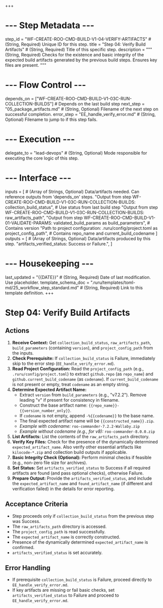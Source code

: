 +++
# --- Step Metadata ---
step_id = "WF-CREATE-ROO-CMD-BUILD-V1-04-VERIFY-ARTIFACTS" # (String, Required) Unique ID for this step.
title = "Step 04: Verify Build Artifacts" # (String, Required) Title of this specific step.
description = """
(String, Required) Checks for the existence and basic integrity of the expected
build artifacts generated by the previous build steps. Ensures key files are present.
"""

# --- Flow Control ---
depends_on = ["WF-CREATE-ROO-CMD-BUILD-V1-03C-RUN-COLLECTION-BUILDS"] # Depends on the last build step
next_step = "05_package_artifacts.md" # (String, Optional) Filename of the next step on successful completion.
error_step = "EE_handle_verify_error.md" # (String, Optional) Filename to jump to if this step fails.

# --- Execution ---
delegate_to = "lead-devops" # (String, Optional) Mode responsible for executing the core logic of this step.

# --- Interface ---
inputs = [ # (Array of Strings, Optional) Data/artifacts needed. Can reference outputs from 'depends_on' steps.
    "Output from step WF-CREATE-ROO-CMD-BUILD-V1-03C-RUN-COLLECTION-BUILDS: collection_build_status", # Use status from last build step
    "Output from step WF-CREATE-ROO-CMD-BUILD-V1-03C-RUN-COLLECTION-BUILDS: raw_artifacts_path",
    "Output from step WF-CREATE-ROO-CMD-BUILD-V1-01-VALIDATE-PARAMS: validated_build_params as build_parameters", # Contains version
    "Path to project configuration: .ruru/config/project.toml as project_config_path", # Contains repo_name and current_build_codename
]
outputs = [ # (Array of Strings, Optional) Data/artifacts produced by this step.
    "artifacts_verified_status: Success or Failure.",
]

# --- Housekeeping ---
last_updated = "{{DATE}}" # (String, Required) Date of last modification. Use placeholder.
template_schema_doc = ".ruru/templates/toml-md/25_workflow_step_standard.md" # (String, Required) Link to this template definition.
+++

# Step 04: Verify Build Artifacts

## Actions

1.  **Receive Context:** Get `collection_build_status`, `raw_artifacts_path`, `build_parameters` (containing `version`), and `project_config_path` from the inputs.
2.  **Check Prerequisite:** If `collection_build_status` is Failure, immediately skip to the error step (`EE_handle_verify_error.md`).
3.  **Read Project Configuration:** Read the `project_config_path` (e.g., `.ruru/config/project.toml`) to extract `github.repo` (as `repo_name`) and `github.current_build_codename` (as `codename`). If `current_build_codename` is not present or empty, treat `codename` as an empty string.
4.  **Determine Expected Artifact Name:**
    *   Extract `version` from `build_parameters` (e.g., "v7.2.2"). Remove leading "v" if present for consistency in filename.
    *   Construct the base artifact name: `{{repo_name}}-{{version_number_only}}`.
    *   If `codename` is not empty, append `-%{{codename}}` to the base name.
    *   The final expected artifact name will be `{{constructed_name}}.zip`.
    *   *Example with codename:* `roo-commander-7.2.2-Wallaby.zip`
    *   *Example without codename (e.g., for v8):* `roo-commander-8.0.0.zip`
5.  **List Artifacts:** List the contents of the `raw_artifacts_path` directory.
6.  **Verify Key Files:** Check for the presence of the dynamically determined `expected_artifact_name`. Also verify other essential artifacts like `kilocode-*.zip` and collection build outputs if applicable.
7.  **Basic Integrity Check (Optional):** Perform minimal checks if feasible (e.g., non-zero file size for archives).
8.  **Set Status:** Set `artifacts_verified_status` to Success if all required artifacts are found (and pass optional checks), otherwise Failure.
9.  **Prepare Output:** Provide the `artifacts_verified_status`, and include the `expected_artifact_name` and `found_artifact_name` (if different and verification failed) in the details for error reporting.

## Acceptance Criteria

*   Step proceeds only if `collection_build_status` from the previous step was Success.
*   The `raw_artifacts_path` directory is accessed.
*   The `project_config_path` is read successfully.
*   The `expected_artifact_name` is correctly constructed.
*   Presence of the dynamically determined `expected_artifact_name` is confirmed.
*   `artifacts_verified_status` is set accurately.

## Error Handling

*   If prerequisite `collection_build_status` is Failure, proceed directly to `EE_handle_verify_error.md`.
*   If key artifacts are missing or fail basic checks, set `artifacts_verified_status` to Failure and proceed to `EE_handle_verify_error.md`.